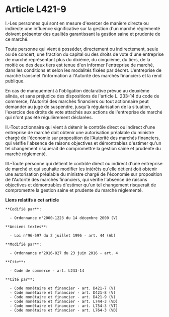 # Article L421-9

I.-Les personnes qui sont en mesure d'exercer de manière directe ou indirecte une influence significative sur la gestion d'un
marché réglementé doivent présenter des qualités garantissant la gestion saine et prudente de ce marché. 

Toute personne qui vient à posséder, directement ou indirectement, seule ou de concert, une fraction du capital ou des droits
de vote d'une entreprise de marché représentant plus du dixième, du cinquième, du tiers, de la moitié ou des deux tiers est
tenue d'en informer l'entreprise de marché, dans les conditions et selon les modalités fixées par décret. L'entreprise de
marché transmet l'information à l'Autorité des marchés financiers et la rend publique. 

En cas de manquement à l'obligation déclarative prévue au deuxième alinéa, et sans préjudice des dispositions de l'article L.
233-14 du code de commerce, l'Autorité des marchés financiers ou tout actionnaire peut demander au juge de suspendre, jusqu'à
régularisation de la situation, l'exercice des droits de vote attachés aux actions de l'entreprise de marché qui n'ont pas
été régulièrement déclarées. 

II.-Tout actionnaire qui vient à détenir le contrôle direct ou indirect d'une entreprise de marché doit obtenir une
autorisation préalable du ministre chargé de l'économie sur proposition de l'Autorité des marchés financiers, qui vérifie
l'absence de raisons objectives et démontrables d'estimer qu'un tel changement risquerait de compromettre la gestion saine et
prudente du marché réglementé.

III.-Toute personne qui détient le contrôle direct ou indirect d'une entreprise de marché et qui souhaite modifier les
intérêts qu'elle détient doit obtenir une autorisation préalable du ministre chargé de l'économie sur proposition de
l'Autorité des marchés financiers, qui vérifie l'absence de raisons objectives et démontrables d'estimer qu'un tel changement
risquerait de compromettre la gestion saine et prudente du marché réglementé.

**Liens relatifs à cet article**

	**Codifié par**:

	  - Ordonnance n°2000-1223 du 14 décembre 2000 (V)

	**Anciens textes**:

	  - Loi n°96-597 du 2 juillet 1996 - art. 44 (Ab)

	**Modifié par**:

	  - Ordonnance n°2016-827 du 23 juin 2016 - art. 4

	**Cite**:

	  - Code de commerce - art. L233-14

	**Cité par**:

	  - Code monétaire et financier - art. D421-7 (V)
	  - Code monétaire et financier - art. D421-8 (V)
	  - Code monétaire et financier - art. D421-9 (V)
	  - Code monétaire et financier - art. L744-3 (VD)
	  - Code monétaire et financier - art. L754-3 (VT)
	  - Code monétaire et financier - art. L764-3 (VD)
